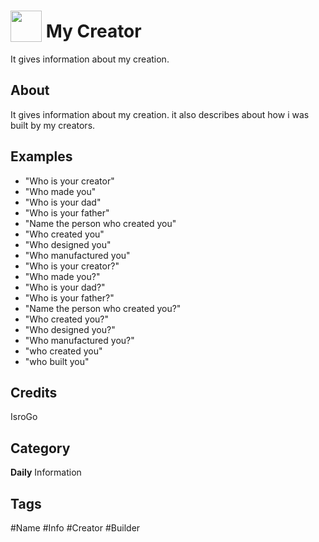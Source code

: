 # <img src="https://raw.githack.com/FortAwesome/Font-Awesome/master/svgs/solid/robot.svg" card_color="#00B7EB" width="50" height="50" style="vertical-align:bottom"/> My Creator
It gives information about my creation.

## About
It gives information about my creation. it also describes about how i was built by my creators.

## Examples
* "Who is your creator"
* "Who made you"
* "Who is your dad"
* "Who is your father"
* "Name the person who created you"
* "Who created you"
* "Who designed you"
* "Who manufactured you"
* "Who is your creator?"
* "Who made you?"
* "Who is your dad?"
* "Who is your father?"
* "Name the person who created you?"
* "Who created you?"
* "Who designed you?"
* "Who manufactured you?"
* "who created you"
* "who built you"

## Credits
IsroGo

## Category
**Daily**
Information

## Tags
#Name
#Info
#Creator
#Builder

